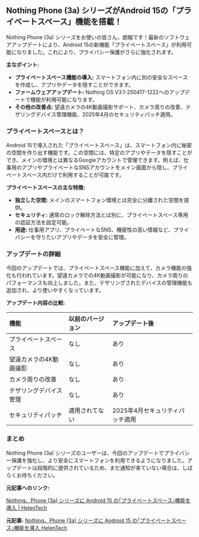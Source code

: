 ## Nothing Phone (3a) シリーズがAndroid 15の「プライベートスペース」機能を搭載！

Nothing Phone (3a) シリーズをお使いの皆さん、朗報です！最新のソフトウェアアップデートにより、Android 15の新機能「プライベートスペース」が利用可能になりました。これにより、プライバシー保護がさらに強化されます。

**主なポイント:**

* **プライベートスペース機能の導入:** スマートフォン内に別の安全なスペースを作成し、アプリやデータを隠すことができます。
* **ファームウェアアップデート:** Nothing OS V3.1-250417-1222へのアップデートで機能が利用可能になります。
* **その他の改善点:** 望遠カメラの4K動画撮影サポート、カメラ周りの改善、テザリングデバイス管理機能、2025年4月のセキュリティパッチ適用。

### プライベートスペースとは？

Android 15で導入された「プライベートスペース」は、スマートフォン内に秘密の空間を作り出す機能です。この空間には、特定のアプリやデータを隠すことができ、メインの環境とは異なるGoogleアカウントで管理できます。例えば、仕事用のアプリやプライベートなSNSアカウントをメイン画面から隠し、プライベートスペース内だけで利用することが可能です。

**プライベートスペースの主な特徴:**

* **独立した空間:** メインのスマートフォン環境とは完全に分離された空間を提供。
* **セキュリティ:** 通常のロック解除方法とは別に、プライベートスペース専用の認証方法を設定可能。
* **用途:** 仕事用アプリ、プライベートなSNS、機密性の高い情報など、プライバシーを守りたいアプリやデータを安全に管理。

### アップデートの詳細

今回のアップデートでは、プライベートスペース機能に加えて、カメラ機能の強化も行われています。望遠カメラでの4K動画撮影が可能になり、カメラ周りのパフォーマンスも向上しました。また、テザリングされたデバイスの管理機能も追加され、より使いやすくなっています。

**アップデート内容の比較:**

| 機能 | 以前のバージョン | アップデート後 |
| :----------------------- | :--------------- | :--------------------------------------------- |
| プライベートスペース | なし | あり |
| 望遠カメラの4K動画撮影 | なし | あり |
| カメラ周りの改善 | なし | あり |
| テザリングデバイス管理 | なし | あり |
| セキュリティパッチ | 適用されてない | 2025年4月セキュリティパッチ適用 |

### まとめ

Nothing Phone (3a) シリーズのユーザーは、今回のアップデートでプライバシー保護を強化し、より安全にスマートフォンを利用できるようになりました。アップデートは段階的に提供されているため、まだ通知が来ていない場合は、しばらくお待ちください。

**元記事へのリンク:**

[Nothing、Phone (3a) シリーズに Android 15 の｢プライベートスペース｣機能を導入 | HelenTech](https://helentech.net/nothing-phone-3a-android-15-private-space/)


**元記事:** [Nothing、Phone (3a) シリーズに Android 15 の｢プライベートスペース｣機能を導入 HelenTech](https://helentech.jp/news-65192/)